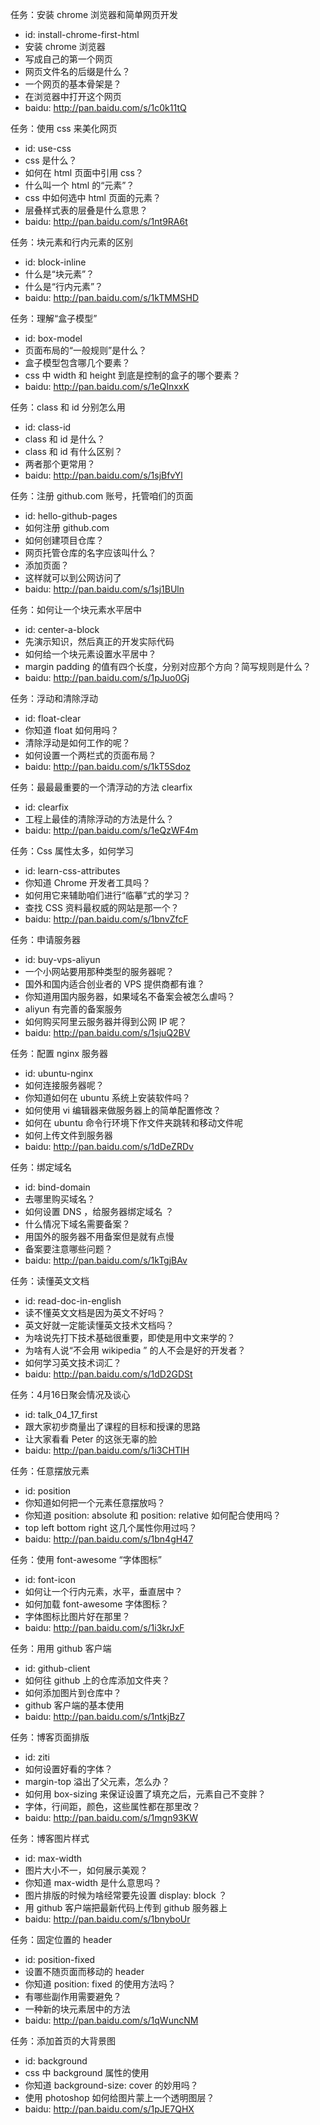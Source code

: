 任务：安装 chrome 浏览器和简单网页开发

- id: install-chrome-first-html
- 安装 chrome 浏览器
- 写成自己的第一个网页
- 网页文件名的后缀是什么？
- 一个网页的基本骨架是？
- 在浏览器中打开这个网页
- baidu: http://pan.baidu.com/s/1c0k11tQ

任务：使用 css 来美化网页

- id: use-css
- css 是什么？
- 如何在 html 页面中引用 css？
- 什么叫一个 html 的“元素”？
- css 中如何选中 html 页面的元素？
- 层叠样式表的层叠是什么意思？
- baidu: http://pan.baidu.com/s/1nt9RA6t

任务：块元素和行内元素的区别

- id: block-inline
- 什么是“块元素”？
- 什么是“行内元素”？
- baidu: http://pan.baidu.com/s/1kTMMSHD

任务：理解“盒子模型”

- id: box-model
- 页面布局的“一般规则”是什么？
- 盒子模型包含哪几个要素？
- css 中 width 和 height 到底是控制的盒子的哪个要素？
- baidu: http://pan.baidu.com/s/1eQInxxK

任务：class 和 id 分别怎么用

- id: class-id
- class 和 id 是什么？
- class 和 id 有什么区别？
- 两者那个更常用？
- baidu: http://pan.baidu.com/s/1sjBfvYl

任务：注册 github.com 账号，托管咱们的页面

- id: hello-github-pages
- 如何注册 github.com
- 如何创建项目仓库？
- 网页托管仓库的名字应该叫什么？
- 添加页面？
- 这样就可以到公网访问了
- baidu: http://pan.baidu.com/s/1sj1BUln

任务：如何让一个块元素水平居中

- id: center-a-block
- 先演示知识，然后真正的开发实际代码
- 如何给一个块元素设置水平居中？
- margin padding 的值有四个长度，分别对应那个方向？简写规则是什么？
- baidu: http://pan.baidu.com/s/1pJuo0Gj

任务：浮动和清除浮动

- id: float-clear
- 你知道 float 如何用吗？
- 清除浮动是如何工作的呢？
- 如何设置一个两栏式的页面布局？
- baidu: http://pan.baidu.com/s/1kT5Sdoz

任务：最最最重要的一个清浮动的方法 clearfix

- id: clearfix
- 工程上最佳的清除浮动的方法是什么？
- baidu: http://pan.baidu.com/s/1eQzWF4m

任务：Css 属性太多，如何学习

- id: learn-css-attributes
- 你知道 Chrome 开发者工具吗？
- 如何用它来辅助咱们进行“临摹”式的学习？
- 查找 CSS 资料最权威的网站是那一个？
- baidu: http://pan.baidu.com/s/1bnvZfcF

任务：申请服务器

- id: buy-vps-aliyun
- 一个小网站要用那种类型的服务器呢？
- 国外和国内适合创业者的 VPS 提供商都有谁？
- 你知道用国内服务器，如果域名不备案会被怎么虐吗？
- aliyun 有完善的备案服务
- 如何购买阿里云服务器并得到公网 IP 呢？
- baidu: http://pan.baidu.com/s/1sjuQ2BV

任务：配置 nginx 服务器

- id: ubuntu-nginx
- 如何连接服务器呢？
- 你知道如何在 ubuntu 系统上安装软件吗？
- 如何使用 vi 编辑器来做服务器上的简单配置修改？
- 如何在 ubuntu 命令行环境下作文件夹跳转和移动文件呢
- 如何上传文件到服务器
- baidu: http://pan.baidu.com/s/1dDeZRDv

任务：绑定域名

- id: bind-domain
- 去哪里购买域名？
- 如何设置 DNS ，给服务器绑定域名 ？
- 什么情况下域名需要备案？
- 用国外的服务器不用备案但是就有点慢
- 备案要注意哪些问题？
- baidu: http://pan.baidu.com/s/1kTgjBAv

任务：读懂英文文档

- id: read-doc-in-english
- 读不懂英文文档是因为英文不好吗？
- 英文好就一定能读懂英文技术文档吗？
- 为啥说先打下技术基础很重要，即使是用中文来学的？
- 为啥有人说“不会用 wikipedia ” 的人不会是好的开发者？
- 如何学习英文技术词汇？
- baidu: http://pan.baidu.com/s/1dD2GDSt

任务：4月16日聚会情况及谈心

- id: talk_04_17_first
- 跟大家初步商量出了课程的目标和授课的思路
- 让大家看看 Peter 的这张无辜的脸
- baidu: http://pan.baidu.com/s/1i3CHTIH

任务：任意摆放元素

- id: position
- 你知道如何把一个元素任意摆放吗？
- 你知道 position: absolute 和 position: relative 如何配合使用吗？
- top left bottom right 这几个属性你用过吗？
- baidu: http://pan.baidu.com/s/1bn4gH47

任务：使用 font-awesome “字体图标”

- id: font-icon
- 如何让一个行内元素，水平，垂直居中？
- 如何加载 font-awesome 字体图标？
- 字体图标比图片好在那里？
- baidu: http://pan.baidu.com/s/1i3krJxF


任务：用用 github 客户端

- id: github-client
- 如何往 github 上的仓库添加文件夹？
- 如何添加图片到仓库中？
- github 客户端的基本使用
- baidu: http://pan.baidu.com/s/1ntkjBz7

任务：博客页面排版

- id: ziti
- 如何设置好看的字体？
- margin-top 溢出了父元素，怎么办？
- 如何用 box-sizing 来保证设置了填充之后，元素自己不变胖？
- 字体，行间距，颜色，这些属性都在那里改？
- baidu: http://pan.baidu.com/s/1mgn93KW

任务：博客图片样式

- id: max-width
- 图片大小不一，如何展示美观？
- 你知道 max-width 是什么意思吗？
- 图片排版的时候为啥经常要先设置 display: block ？
- 用 github 客户端把最新代码上传到 github 服务器上
- baidu: http://pan.baidu.com/s/1bnyboUr

任务：固定位置的 header

- id: position-fixed
- 设置不随页面而移动的 header
- 你知道 position: fixed 的使用方法吗？
- 有哪些副作用需要避免？
- 一种新的块元素居中的方法
- baidu: http://pan.baidu.com/s/1qWuncNM

任务：添加首页的大背景图

- id: background
- css 中 background 属性的使用
- 你知道 background-size: cover 的妙用吗？
- 使用 photoshop 如何给图片蒙上一个透明图层？
- baidu: http://pan.baidu.com/s/1pJE7QHX
